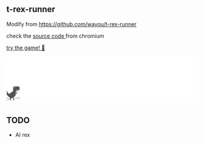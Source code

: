 ## t-rex-runner

Modify from https://github.com/wayou/t-rex-runner

check the [source code ](https://cs.chromium.org/chromium/src/components/neterror/resources/offline.js?q=t-rex+package:%5Echromium$&dr=C&l=7) from chromium

[try the game! 🦖 ](https://yennj12.js.org/JS_Game/t_rex_runner/index.html)

![chrome offline game cast](assets/screenshot.gif)

## TODO 
- AI rex  
